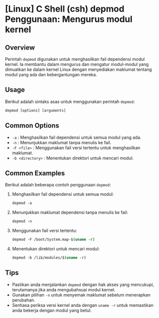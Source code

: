 # [Linux] C Shell (csh) depmod Penggunaan: Mengurus modul kernel

## Overview
Perintah `depmod` digunakan untuk menghasilkan fail dependensi modul kernel. Ia membantu dalam mengurus dan mengatur modul-modul yang dimuatkan ke dalam kernel Linux dengan menyediakan maklumat tentang modul yang ada dan kebergantungan mereka.

## Usage
Berikut adalah sintaks asas untuk menggunakan perintah `depmod`:

```csh
depmod [options] [arguments]
```

## Common Options
- `-a` : Menghasilkan fail dependensi untuk semua modul yang ada.
- `-n` : Menunjukkan maklumat tanpa menulis ke fail.
- `-F <file>` : Menggunakan fail versi tertentu untuk menghasilkan maklumat.
- `-b <directory>` : Menentukan direktori untuk mencari modul.

## Common Examples
Berikut adalah beberapa contoh penggunaan `depmod`:

1. Menghasilkan fail dependensi untuk semua modul:
   ```csh
   depmod -a
   ```

2. Menunjukkan maklumat dependensi tanpa menulis ke fail:
   ```csh
   depmod -n
   ```

3. Menggunakan fail versi tertentu:
   ```csh
   depmod -F /boot/System.map-$(uname -r)
   ```

4. Menentukan direktori untuk mencari modul:
   ```csh
   depmod -b /lib/modules/$(uname -r)
   ```

## Tips
- Pastikan anda menjalankan `depmod` dengan hak akses yang mencukupi, terutamanya jika anda mengubahsuai modul kernel.
- Gunakan pilihan `-n` untuk menyemak maklumat sebelum menerapkan perubahan.
- Sentiasa periksa versi kernel anda dengan `uname -r` untuk memastikan anda bekerja dengan modul yang betul.